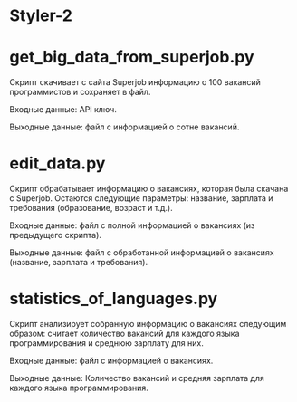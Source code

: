 # Styler-2


# get_big_data_from_superjob.py
Скрипт скачивает с сайта Superjob информацию о 100 вакансий программистов и сохраняет в файл.

Входные данные: API ключ.

Выходные данные: файл с информацией о сотне вакансий.


# edit_data.py
Скрипт обрабатывает информацию о вакансиях, которая была скачана с Superjob. Остаются следующие параметры: название, зарплата и требования (образование, возраст и т.д.).

Входные данные: файл с полной информацией о вакансиях (из предыдущего скрипта).

Выходные данные: файл с обработанной информацией о вакансиях (название, зарплата и требования).


# statistics_of_languages.py
Скрипт анализирует собранную информацию о вакансиях следующим образом: считает количество вакансий для каждого языка программирования и среднюю зарплату для них.

Входные данные: файл с информацией о вакансиях. 

Выходные данные: Количество вакансий и средняя зарплата для каждого языка программирования.
